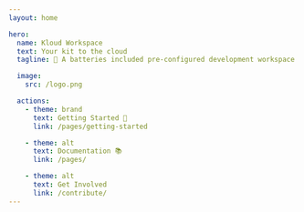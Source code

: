 ```yaml
---
layout: home

hero:
  name: Kloud Workspace
  text: Your kit to the cloud
  tagline: 🔋 A batteries included pre-configured development workspace

  image:
    src: /logo.png

  actions:
    - theme: brand
      text: Getting Started 🚀
      link: /pages/getting-started

    - theme: alt
      text: Documentation 📚
      link: /pages/

    - theme: alt
      text: Get Involved
      link: /contribute/
---
```

